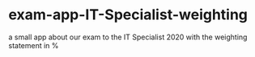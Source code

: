 # exam-app-IT-Specialist-weighting
a small app about our exam to the IT Specialist 2020 with the weighting statement in %
